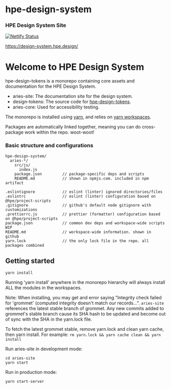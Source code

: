 # hpe-design-system

### HPE Design System Site

[![Netlify Status](https://api.netlify.com/api/v1/badges/39e37d4a-4f9f-4946-8aeb-b8328b1821cd/deploy-status)](https://app.netlify.com/sites/keen-mayer-a86c8b/deploys)

https://design-system.hpe.design/

# Welcome to HPE Design System

hpe-design-tokens is a monorepo containing core assets and documentation for the HPE Design System.

- aries-site: The documentation site for the design system.
- design-tokens: The source code for [hpe-design-tokens](https://www.npmjs.com/package/hpe-design-tokens).
- aries-core: Used for accessibility testing.

The monorepo is installed using [yarn](https://github.com/yarnpkg/yarn), and relies on [yarn workspaces](https://yarnpkg.com/lang/en/docs/workspaces/).

Packages are automatically linked together, meaning you can do cross-package work within the repo. woot-woot!

### Basic structure and configurations

```
hpe-design-system/
  aries-*/
    src/js/
      index.js
    package.json         // package-specific deps and scripts
    README.md            // shown in npmjs.com. included in npm artifact

.eslintignore            // eslint (linter) ignored directories/files
.eslintrc                // eslint (linter) configuration based on @hpe/project-scripts
.gitignore               // github's default node gitignore with customizations
.prettierrc.js           // prettier (formatter) configuration based on @hpe/project-scripts
package.json             // common dev deps and workspace-wide scripts WIP
README.md                // workspace-wide information. shown in github
yarn.lock                // the only lock file in the repo. all packages combined
```

## Getting started

```
yarn install
```

Running 'yarn install' anywhere in the monorepo hierarchy will always install ALL the modules in the workspaces.

Note: When installing, you may get and error saying "Integrity check failed for 'grommet' (computed integrity doesn't match our records...". 
`aries-site` references the latest stable branch of grommet. Any new commits added to grommet's stable branch cause its SHA hash to be updated and become out of sync with the SHA in the yarn.lock file. 

To fetch the latest grommet stable, remove yarn.lock and clean yarn cache, then yarn install. For example: `rm yarn.lock && yarn cache clean && yarn install`

Run aries-site in development mode:

```
cd aries-site
yarn start
```

Run in production mode:

```
yarn start-server
```


